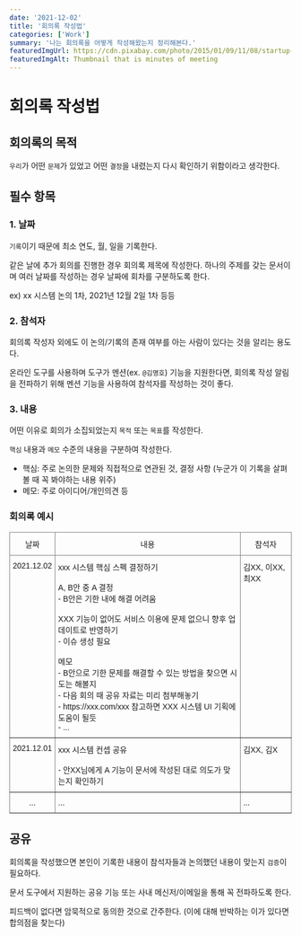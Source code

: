 ```yaml
---
date: '2021-12-02'
title: '회의록 작성법'
categories: ['Work']
summary: '나는 회의록을 어떻게 작성해왔는지 정리해본다.'
featuredImgUrl: https://cdn.pixabay.com/photo/2015/01/09/11/08/startup-594090_960_720.jpg
featuredImgAlt: Thumbnail that is minutes of meeting
---
```


# 회의록 작성법

## 회의록의 목적

`우리`가 어떤 `문제`가 있었고 어떤 `결정`을 내렸는지 다시 확인하기 위함이라고 생각한다.

## 필수 항목

### 1. 날짜

`기록`이기 때문에 최소 연도, 월, 일을 기록한다.

같은 날에 추가 회의를 진행한 경우 회의록 제목에 작성한다. 하나의 주제를 갖는 문서이며 여러 날짜를 작성하는 경우 날짜에 회차를 구분하도록 한다.

ex) xx 시스템 논의 1차, 2021년 12월 2일 1차 등등

### 2. 참석자

회의록 작성자 외에도 이 논의/기록의 존재 여부를 아는 사람이 있다는 것을 알리는 용도다.

온라인 도구를 사용하며 도구가 멘션(ex. `@김명호`) 기능을 지원한다면, 회의록 작성 알림을 전파하기 위해 멘션 기능을 사용하여 참석자를 작성하는 것이 좋다.

### 3. 내용

어떤 이유로 회의가 소집되었는지 `목적` 또는 `목표`를 작성한다.

`핵심` 내용과 `메모` 수준의 내용을 구분하여 작성한다.

* 핵심: 주로 논의한 문제와 직접적으로 연관된 것, 결정 사항 (누군가 이 기록을 살펴볼 때 꼭 봐야하는 내용 위주)
* 메모: 주로 아이디어/개인의견 등

### 회의록 예시

<style>
.tg  {border-collapse:collapse;border-spacing:0;}
.tg td{border-color:black;border-style:solid;border-width:1px;font-family:Arial, sans-serif;font-size:14px;
  overflow:hidden;padding:10px 5px;word-break:normal;}
.tg th{border-color:black;border-style:solid;border-width:1px;font-family:Arial, sans-serif;font-size:14px;
  font-weight:normal;overflow:hidden;padding:10px 5px;word-break:normal;}
.tg .tg-c3ow{border-color:inherit;text-align:center;vertical-align:top}
.tg .tg-0pky{border-color:inherit;text-align:left;vertical-align:top}
</style>
<table class="tg">
<thead>
  <tr>
    <th class="tg-c3ow">날짜</th>
    <th class="tg-c3ow">내용</th>
    <th class="tg-c3ow">참석자</th>
  </tr>
</thead>
<tbody>
  <tr>
    <td class="tg-c3ow">2021.12.02</td>
    <td class="tg-0pky">xxx 시스템 핵심 스펙 결정하기<br><br>A, B안 중 A 결정<br>- B안은 기한 내에 해결 어려움<br><br>XXX 기능이 없어도 서비스 이용에 문제 없으니 향후 업데이트로 반영하기<br>- 이슈 생성 필요<br><br>메모<br>- B안으로 기한 문제를 해결할 수 있는 방법을 찾으면 시도는 해볼지<br>- 다음 회의 때 공유 자료는 미리 첨부해놓기<br>- https://xxx.com/xxx 참고하면 XXX 시스템 UI 기획에 도움이 될듯<br>- ...</td>
    <td class="tg-0pky">김XX, 이XX, 최XX</td>
  </tr>
  <tr>
    <td class="tg-c3ow">2021.12.01</td>
    <td class="tg-0pky">xxx 시스템 컨셉 공유<br><br>- 안XX님에게 A 기능이 문서에 작성된 대로 의도가 맞는지 확인하기</td>
    <td class="tg-0pky">김XX, 김X</td>
  </tr>
  <tr>
    <td class="tg-c3ow">...</td>
    <td class="tg-0pky">...</td>
    <td class="tg-0pky">...</td>
  </tr>
</tbody>
</table>

## 공유

회의록을 작성했으면 본인이 기록한 내용이 참석자들과 논의했던 내용이 맞는지 `검증`이 필요하다.

문서 도구에서 지원하는 공유 기능 또는 사내 메신저/이메일을 통해 꼭 전파하도록 한다.

피드백이 없다면 암묵적으로 동의한 것으로 간주한다. (이에 대해 반박하는 이가 있다면 합의점을 찾는다)

